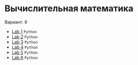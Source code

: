 # Вычислительная математика  
Вариант: 9  

+ [Lab 1](/LAB_1) `Python`
+ [Lab 2](/LAB_2) `Python`
+ [Lab 3](/LAB_3) `Python`
+ [Lab 4](/LAB_4) `Python`
+ [Lab 5](/LAB_5) `Python`
+ [Lab 6](/LAB_6) `Python`